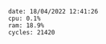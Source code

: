 

                date: 18/04/2022 12:41:26
                cpu: 0.1%
                ram: 18.9%
                cycles: 21420

                         
